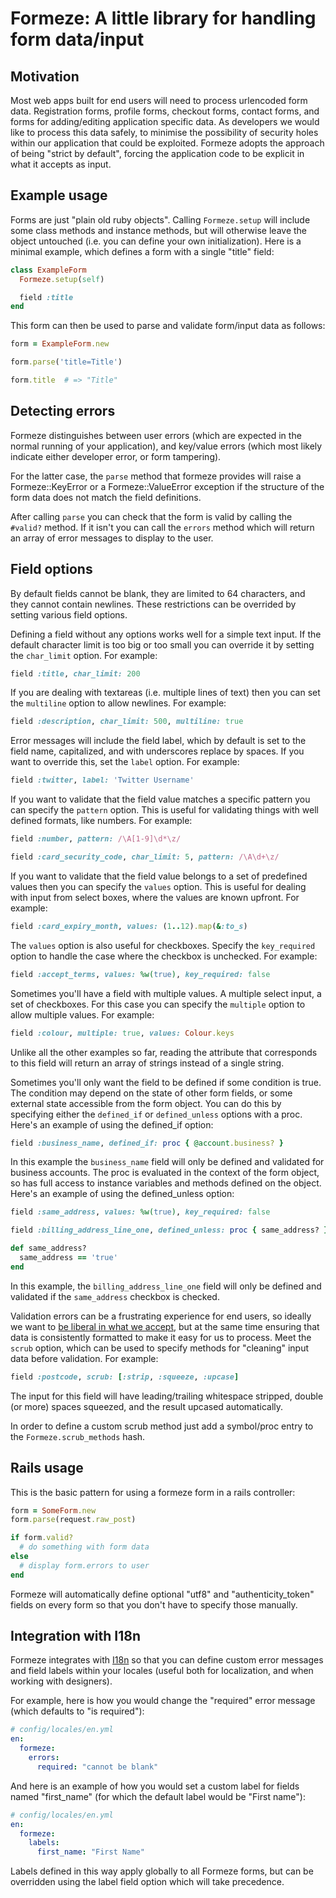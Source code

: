Formeze: A little library for handling form data/input
======================================================


Motivation
----------

Most web apps built for end users will need to process urlencoded form data.
Registration forms, profile forms, checkout forms, contact forms, and forms
for adding/editing application specific data. As developers we would like to
process this data safely, to minimise the possibility of security holes
within our application that could be exploited. Formeze adopts the approach
of being "strict by default", forcing the application code to be explicit in
what it accepts as input.


Example usage
-------------

Forms are just "plain old ruby objects". Calling `Formeze.setup` will include
some class methods and instance methods, but will otherwise leave the object
untouched (i.e. you can define your own initialization). Here is a minimal
example, which defines a form with a single "title" field:

```ruby
class ExampleForm
  Formeze.setup(self)

  field :title
end
```

This form can then be used to parse and validate form/input data as follows:

```ruby
form = ExampleForm.new

form.parse('title=Title')

form.title  # => "Title"
```

Detecting errors
----------------

Formeze distinguishes between user errors (which are expected in the normal
running of your application), and key/value errors (which most likely indicate
either developer error, or form tampering).

For the latter case, the `parse` method that formeze provides will raise a
Formeze::KeyError or a Formeze::ValueError exception if the structure of the
form data does not match the field definitions.

After calling `parse` you can check that the form is valid by calling the
`#valid?` method. If it isn't you can call the `errors` method which will
return an array of error messages to display to the user.


Field options
-------------

By default fields cannot be blank, they are limited to 64 characters,
and they cannot contain newlines. These restrictions can be overrided
by setting various field options.

Defining a field without any options works well for a simple text input.
If the default character limit is too big or too small you can override
it by setting the `char_limit` option. For example:

```ruby
field :title, char_limit: 200
```

If you are dealing with textareas (i.e. multiple lines of text) then you can
set the `multiline` option to allow newlines. For example:

```ruby
field :description, char_limit: 500, multiline: true
```

Error messages will include the field label, which by default is set to the
field name, capitalized, and with underscores replace by spaces. If you want
to override this, set the `label` option. For example:

```ruby
field :twitter, label: 'Twitter Username'
```

If you want to validate that the field value matches a specific pattern you
can specify the `pattern` option. This is useful for validating things with
well defined formats, like numbers. For example:

```ruby
field :number, pattern: /\A[1-9]\d*\z/

field :card_security_code, char_limit: 5, pattern: /\A\d+\z/
```

If you want to validate that the field value belongs to a set of predefined
values then you can specify the `values` option. This is useful for dealing
with input from select boxes, where the values are known upfront. For example:

```ruby
field :card_expiry_month, values: (1..12).map(&:to_s)
```

The `values` option is also useful for checkboxes. Specify the `key_required`
option to handle the case where the checkbox is unchecked. For example:

```ruby
field :accept_terms, values: %w(true), key_required: false
```

Sometimes you'll have a field with multiple values. A multiple select input,
a set of checkboxes. For this case you can specify the `multiple` option to
allow multiple values. For example:

```ruby
field :colour, multiple: true, values: Colour.keys
```

Unlike all the other examples so far, reading the attribute that corresponds
to this field will return an array of strings instead of a single string.

Sometimes you'll only want the field to be defined if some condition is true.
The condition may depend on the state of other form fields, or some external
state accessible from the form object. You can do this by specifying either
the `defined_if` or `defined_unless` options with a proc. Here's an example
of using the defined_if option:

```ruby
field :business_name, defined_if: proc { @account.business? }
```

In this example the `business_name` field will only be defined and validated
for business accounts. The proc is evaluated in the context of the form object,
so has full access to instance variables and methods defined on the object.
Here's an example of using the defined_unless option:

```ruby
field :same_address, values: %w(true), key_required: false

field :billing_address_line_one, defined_unless: proc { same_address? }

def same_address?
  same_address == 'true'
end
```

In this example, the `billing_address_line_one` field will only be defined
and validated if the `same_address` checkbox is checked.

Validation errors can be a frustrating experience for end users, so ideally
we want to [be liberal in what we accept](http://en.wikipedia.org/wiki/Jon_Postel#Postel.27s_Law),
but at the same time ensuring that data is consistently formatted to make it
easy for us to process. Meet the `scrub` option, which can be used to specify
methods for "cleaning" input data before validation. For example:

```ruby
field :postcode, scrub: [:strip, :squeeze, :upcase]
```

The input for this field will have leading/trailing whitespace stripped,
double (or more) spaces squeezed, and the result upcased automatically.

In order to define a custom scrub method just add a symbol/proc entry to
the `Formeze.scrub_methods` hash.


Rails usage
-----------

This is the basic pattern for using a formeze form in a rails controller:

```ruby
form = SomeForm.new
form.parse(request.raw_post)

if form.valid?
  # do something with form data
else
  # display form.errors to user
end
```

Formeze will automatically define optional "utf8" and "authenticity_token"
fields on every form so that you don't have to specify those manually.


Integration with I18n
---------------------

Formeze integrates with [I18n](http://edgeguides.rubyonrails.org/i18n.html)
so that you can define custom error messages and field labels within your
locales (useful both for localization, and when working with designers).

For example, here is how you would change the "required" error message
(which defaults to "is required"):

```yaml
# config/locales/en.yml
en:
  formeze:
    errors:
      required: "cannot be blank"
```

And here is an example of how you would set a custom label for fields named
"first_name" (for which the default label would be "First name"):

```yaml
# config/locales/en.yml
en:
  formeze:
    labels:
      first_name: "First Name"
```

Labels defined in this way apply globally to all Formeze forms, but can be
overridden using the label field option which will take precedence.
